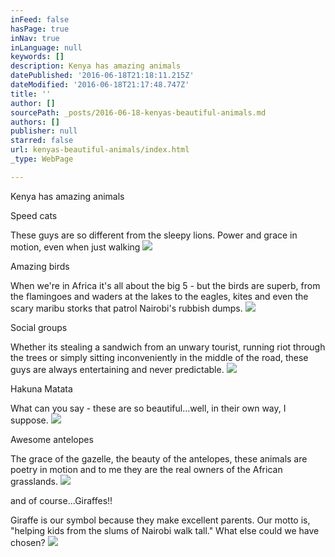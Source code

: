 ```yaml
---
inFeed: false
hasPage: true
inNav: true
inLanguage: null
keywords: []
description: Kenya has amazing animals
datePublished: '2016-06-18T21:18:11.215Z'
dateModified: '2016-06-18T21:17:48.747Z'
title: ''
author: []
sourcePath: _posts/2016-06-18-kenyas-beautiful-animals.md
authors: []
publisher: null
starred: false
url: kenyas-beautiful-animals/index.html
_type: WebPage

---
```

Kenya has amazing animals

Speed cats

These guys are so different from the sleepy lions. Power and grace in motion, even when just walking
![](https://the-grid-user-content.s3-us-west-2.amazonaws.com/af092031-49b2-436a-b465-95d8169f4235.jpg)

Amazing birds  

When we're in Africa it's all about the big 5 - but the birds are superb, from the flamingoes and waders at the lakes to the eagles, kites and even the scary maribu storks that patrol Nairobi's rubbish dumps.
![](https://the-grid-user-content.s3-us-west-2.amazonaws.com/6ff06cae-30b3-49e6-ac40-127faad7801c.jpg)

Social groups  

Whether its stealing a sandwich from an unwary tourist, running riot through the trees or simply sitting inconveniently in the middle of the road, these guys are always entertaining and never predictable.
![](https://the-grid-user-content.s3-us-west-2.amazonaws.com/031703ec-7a81-49dd-87aa-06e45ef81769.jpg)

Hakuna Matata

What can you say - these are so beautiful...well, in their own way, I suppose. ![](https://the-grid-user-content.s3-us-west-2.amazonaws.com/cf09f6f3-f406-4e0b-90b0-391bb5039d07.jpg)

Awesome antelopes

The grace of the gazelle, the beauty of the antelopes, these animals are poetry in motion and to me they are the real owners of the African grasslands.
![](https://the-grid-user-content.s3-us-west-2.amazonaws.com/be0decd9-7e0b-4734-b5dc-89c65664725a.jpg)

  
and of course...Giraffes!!

Giraffe is our symbol because they make excellent parents. Our motto is, "helping kids from the slums of Nairobi walk tall." What else could we have chosen?
![](https://the-grid-user-content.s3-us-west-2.amazonaws.com/a23b546e-ad57-4758-aef8-d59b3e85589d.jpg)